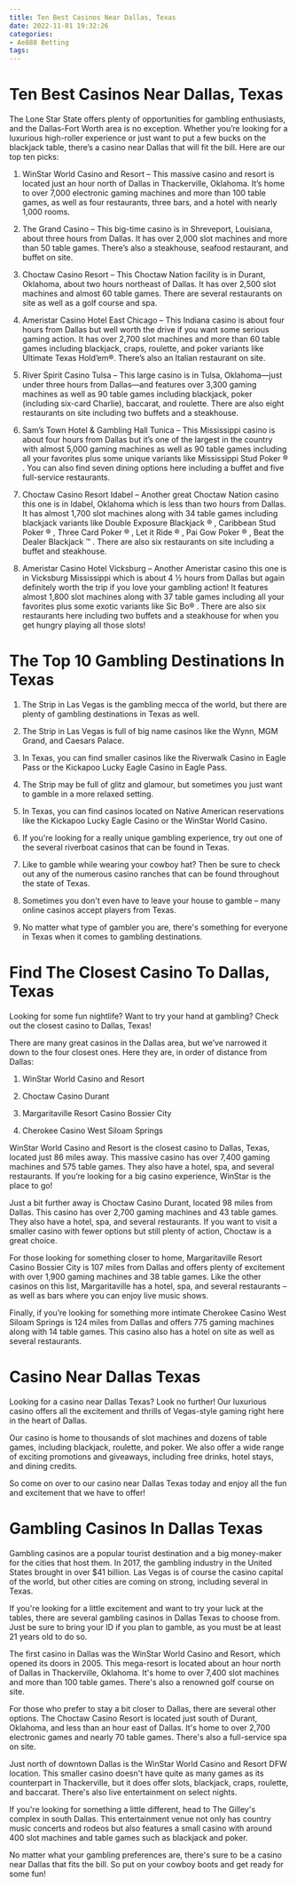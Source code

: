 ```yaml
---
title: Ten Best Casinos Near Dallas, Texas
date: 2022-11-01 19:32:26
categories:
- Ae888 Betting
tags:
---
```



#  Ten Best Casinos Near Dallas, Texas

The Lone Star State offers plenty of opportunities for gambling enthusiasts, and the Dallas-Fort Worth area is no exception. Whether you’re looking for a luxurious high-roller experience or just want to put a few bucks on the blackjack table, there’s a casino near Dallas that will fit the bill. Here are our top ten picks:

1. WinStar World Casino and Resort – This massive casino and resort is located just an hour north of Dallas in Thackerville, Oklahoma. It’s home to over 7,000 electronic gaming machines and more than 100 table games, as well as four restaurants, three bars, and a hotel with nearly 1,000 rooms.

2. The Grand Casino – This big-time casino is in Shreveport, Louisiana, about three hours from Dallas. It has over 2,000 slot machines and more than 50 table games. There’s also a steakhouse, seafood restaurant, and buffet on site.

3. Choctaw Casino Resort – This Choctaw Nation facility is in Durant, Oklahoma, about two hours northeast of Dallas. It has over 2,500 slot machines and almost 60 table games. There are several restaurants on site as well as a golf course and spa.

4. Ameristar Casino Hotel East Chicago – This Indiana casino is about four hours from Dallas but well worth the drive if you want some serious gaming action. It has over 2,700 slot machines and more than 60 table games including blackjack, craps, roulette, and poker variants like Ultimate Texas Hold’em®️. There’s also an Italian restaurant on site.

5. River Spirit Casino Tulsa – This large casino is in Tulsa, Oklahoma—just under three hours from Dallas—and features over 3,300 gaming machines as well as 90 table games including blackjack, poker (including six-card Charlie), baccarat, and roulette. There are also eight restaurants on site including two buffets and a steakhouse.

6. Sam’s Town Hotel & Gambling Hall Tunica – This Mississippi casino is about four hours from Dallas but it’s one of the largest in the country with almost 5,000 gaming machines as well as 90 table games including all your favorites plus some unique variants like Mississippi Stud Poker ®️ . You can also find seven dining options here including a buffet and five full-service restaurants.

7. Choctaw Casino Resort Idabel – Another great Choctaw Nation casino this one is in Idabel, Oklahoma which is less than two hours from Dallas. It has almost 1,700 slot machines along with 34 table games including blackjack variants like Double Exposure Blackjack ®️ , Caribbean Stud Poker ®️ , Three Card Poker ®️ , Let it Ride ®️ , Pai Gow Poker ®️ , Beat the Dealer Blackjack ™️ . There are also six restaurants on site including a buffet and steakhouse.

8. Ameristar Casino Hotel Vicksburg – Another Ameristar casino this one is in Vicksburg Mississippi which is about 4 ½ hours from Dallas but again definitely worth the trip if you love your gambling action! It features almost 1,800 slot machines along with 37 table games including all your favorites plus some exotic variants like Sic Bo®️ . There are also six restaurants here including two buffets and a steakhouse for when you get hungry playing all those slots!

#  The Top 10 Gambling Destinations In Texas

1.  The Strip in Las Vegas is the gambling mecca of the world, but there are plenty of gambling destinations in Texas as well.

2.  The Strip in Las Vegas is full of big name casinos like the Wynn, MGM Grand, and Caesars Palace.

3.  In Texas, you can find smaller casinos like the Riverwalk Casino in Eagle Pass or the Kickapoo Lucky Eagle Casino in Eagle Pass.

4.  The Strip may be full of glitz and glamour, but sometimes you just want to gamble in a more relaxed setting.

5.  In Texas, you can find casinos located on Native American reservations like the Kickapoo Lucky Eagle Casino or the WinStar World Casino.

6.  If you're looking for a really unique gambling experience, try out one of the several riverboat casinos that can be found in Texas.

7.  Like to gamble while wearing your cowboy hat? Then be sure to check out any of the numerous casino ranches that can be found throughout the state of Texas.

8.  Sometimes you don't even have to leave your house to gamble – many online casinos accept players from Texas.

9.  No matter what type of gambler you are, there's something for everyone in Texas when it comes to gambling destinations.

#  Find The Closest Casino To Dallas, Texas

Looking for some fun nightlife? Want to try your hand at gambling? Check out the closest casino to Dallas, Texas!

There are many great casinos in the Dallas area, but we’ve narrowed it down to the four closest ones. Here they are, in order of distance from Dallas:

1. WinStar World Casino and Resort

2. Choctaw Casino Durant

3. Margaritaville Resort Casino Bossier City

4. Cherokee Casino West Siloam Springs

WinStar World Casino and Resort is the closest casino to Dallas, Texas, located just 86 miles away. This massive casino has over 7,400 gaming machines and 575 table games. They also have a hotel, spa, and several restaurants. If you’re looking for a big casino experience, WinStar is the place to go!

Just a bit further away is Choctaw Casino Durant, located 98 miles from Dallas. This casino has over 2,700 gaming machines and 43 table games. They also have a hotel, spa, and several restaurants. If you want to visit a smaller casino with fewer options but still plenty of action, Choctaw is a great choice.

For those looking for something closer to home, Margaritaville Resort Casino Bossier City is 107 miles from Dallas and offers plenty of excitement with over 1,900 gaming machines and 38 table games. Like the other casinos on this list, Margaritaville has a hotel, spa, and several restaurants – as well as bars where you can enjoy live music shows.

Finally, if you’re looking for something more intimate Cherokee Casino West Siloam Springs is 124 miles from Dallas and offers 775 gaming machines along with 14 table games. This casino also has a hotel on site as well as several restaurants.

#  Casino Near Dallas Texas 

Looking for a casino near Dallas Texas? Look no further! Our luxurious casino offers all the excitement and thrills of Vegas-style gaming right here in the heart of Dallas.

Our casino is home to thousands of slot machines and dozens of table games, including blackjack, roulette, and poker. We also offer a wide range of exciting promotions and giveaways, including free drinks, hotel stays, and dining credits.

So come on over to our casino near Dallas Texas today and enjoy all the fun and excitement that we have to offer!

#  Gambling Casinos In Dallas Texas

Gambling casinos are a popular tourist destination and a big money-maker for the cities that host them. In 2017, the gambling industry in the United States brought in over $41 billion. Las Vegas is of course the casino capital of the world, but other cities are coming on strong, including several in Texas.

If you're looking for a little excitement and want to try your luck at the tables, there are several gambling casinos in Dallas Texas to choose from. Just be sure to bring your ID if you plan to gamble, as you must be at least 21 years old to do so.

The first casino in Dallas was the WinStar World Casino and Resort, which opened its doors in 2005. This mega-resort is located about an hour north of Dallas in Thackerville, Oklahoma. It's home to over 7,400 slot machines and more than 100 table games. There's also a renowned golf course on site.

For those who prefer to stay a bit closer to Dallas, there are several other options. The Choctaw Casino Resort is located just south of Durant, Oklahoma, and less than an hour east of Dallas. It's home to over 2,700 electronic games and nearly 70 table games. There's also a full-service spa on site.

Just north of downtown Dallas is the WinStar World Casino and Resort DFW location. This smaller casino doesn't have quite as many games as its counterpart in Thackerville, but it does offer slots, blackjack, craps, roulette, and baccarat. There's also live entertainment on select nights.

If you're looking for something a little different, head to The Gilley's complex in south Dallas. This entertainment venue not only has country music concerts and rodeos but also features a small casino with around 400 slot machines and table games such as blackjack and poker.

No matter what your gambling preferences are, there's sure to be a casino near Dallas that fits the bill. So put on your cowboy boots and get ready for some fun!